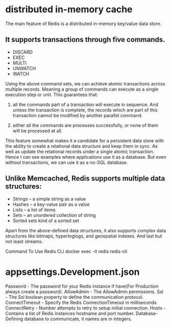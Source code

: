 ﻿
# distributed in-memory cache
The main feature of Redis is a distributed in-memory key/value data store. 

## It supports transactions through five commands.
- DISCARD
- EXEC
- MULTI
- UNWATCH
- WATCH

Using the above command sets, we can achieve atomic transactions across multiple records.
Meaning a group of commands can execute as a single execution step or unit. 
This guarantees that:
1. all the commands part of a transaction will execute in sequence. 
And unless the transaction is complete, the records which are part of this transaction cannot be modified by another parallel command.

2. either all the commands are processes successfully, or none of them will be processed at all.

This feature somewhat makes it a candidate for a persistent data store with the ability to create a relational data structure and keep them in sync.
As well as update the relational records under a single atomic transaction. 
Hence I can see examples where applications use it as a database.
But even without transactions, we can use it as a no-SQL database. 


## Unlike Memcached, Redis supports multiple data structures:
* Strings – a simple string as a value
* Hashes – a key-value pair as a value
* Lists – a list of items
* Sets – an unordered collection of string
* Sorted sets kind of a sorted set


Apart from the above-defined data structures, 
it also supports complex data structures like bitmaps, hyperloglogs, and geospatial indexes.
And last but not least streams.

Command To Use Redis CLI
docker exec -it redis redis-cli


# appsettings.Development.json
Password - The password for your Redis instance if have(For Production always create a password).
AllowAdmin - The AllowAdmin permissions.
Ssl - The Ssl boolean property to define the communication protocol.
ConnectTimeout - Specify the Redis ConnectionTimeout in milliseconds
ConnectRetry - Number attempts to retry to setup initial connection.
Hosts - Contains a list of Redis instances hostname and port number.
Database- Defining database to communicate, it names are in integers.